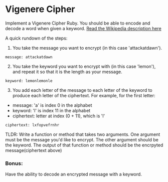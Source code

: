 # Vigenere Cipher

Implement a Vigenere Cipher Ruby. You should be able to encode and decode a word when given a keyword. [Read the Wikipedia description here](http://en.wikipedia.org/wiki/Vigen%C3%A8re_cipher#Description
)

A quick rundown of the steps:

1. You take the message you want to encrypt (in this case 'attackatdawn').

```
message: attackatdawn
```

2. You take the keyword you want to encrypt with (in this case 'lemon'), and repeat it so that it is the length as your message.

```
keyword: lemonlemonle
```

3. You add each letter of the message to each letter of the keyword to produce each letter of the ciphertext. For example, for the first letter:

* message: 'a' is index 0 in the alphabet
* keyword: 'l' is index 11 in the alphabet
* ciphertext: letter at index (0 + 11), which is 'l'

```
ciphertext: lxfopvefrnhr
```

TLDR: Write a function or method that takes two arguments. One argument must be the message you'd like to encrypt. The other argument should be the keyword. The output of that function or method should be the encrpyted message(ciphertext above)

### Bonus:
Have the ability to decode an encrypted message with a keyword.
